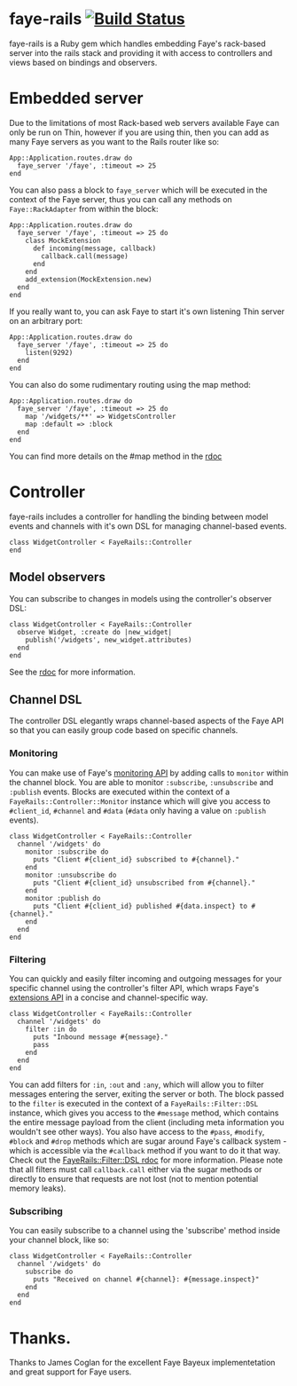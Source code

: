 # faye-rails [![Build Status](https://secure.travis-ci.org/jamesotron/faye-rails.png)](http://travis-ci.org/jamesotron/faye-rails)

faye-rails is a Ruby gem which handles embedding Faye's rack-based server into the rails stack and providing it with access to controllers and views based on bindings and observers.

# Embedded server

Due to the limitations of most Rack-based web servers available Faye can only be run on Thin, however if you are using thin, then you can add as many Faye servers as you want to the Rails router like so:

    App::Application.routes.draw do
      faye_server '/faye', :timeout => 25
    end

You can also pass a block to `faye_server` which will be executed in the context of the Faye server, thus you can call any methods on `Faye::RackAdapter` from within the block:

    App::Application.routes.draw do
      faye_server '/faye', :timeout => 25 do
        class MockExtension
          def incoming(message, callback)
            callback.call(message)
          end
        end
        add_extension(MockExtension.new)
      end
    end

If you really want to, you can ask Faye to start it's own listening Thin server on an arbitrary port:

    App::Application.routes.draw do
      faye_server '/faye', :timeout => 25 do
        listen(9292)
      end
    end

You can also do some rudimentary routing using the map method:

    App::Application.routes.draw do
      faye_server '/faye', :timeout => 25 do
        map '/widgets/**' => WidgetsController
        map :default => :block
      end
    end

You can find more details on the #map method in the [rdoc](http://rubydoc.info/github/jamesotron/faye-rails/master/FayeRails/RackAdapter)

# Controller

faye-rails includes a controller for handling the binding between model events and channels with it's own DSL for managing channel-based events.

    class WidgetController < FayeRails::Controller
    end

## Model observers

You can subscribe to changes in models using the controller's observer DSL:

    class WidgetController < FayeRails::Controller
      observe Widget, :create do |new_widget|
        publish('/widgets', new_widget.attributes)
      end
    end

See the [rdoc](http://rubydoc.info/github/jamesotron/faye-rails/master/FayeRails/Controller.observe) for more information.

## Channel DSL

The controller DSL elegantly wraps channel-based aspects of the Faye API so that you can easily group code based on specific channels.

### Monitoring

You can make use of Faye's [monitoring API](http://faye.jcoglan.com/ruby/monitoring.html) by adding calls to `monitor` within the channel block. You are able to monitor `:subscribe`, `:unsubscribe` and `:publish` events. Blocks are executed within the context of a `FayeRails::Controller::Monitor` instance which will give you access to `#client_id`, `#channel` and `#data` (`#data` only having a value on `:publish` events).

    class WidgetController < FayeRails::Controller
      channel '/widgets' do
        monitor :subscribe do
          puts "Client #{client_id} subscribed to #{channel}."
        end
        monitor :unsubscribe do
          puts "Client #{client_id} unsubscribed from #{channel}."
        end
        monitor :publish do
          puts "Client #{client_id} published #{data.inspect} to #{channel}."
        end
      end
    end

### Filtering

You can quickly and easily filter incoming and outgoing messages for your specific channel using the controller's filter API, which wraps Faye's [extensions API](http://faye.jcoglan.com/ruby/extensions.html) in a concise and channel-specific way.

    class WidgetController < FayeRails::Controller
      channel '/widgets' do
        filter :in do
          puts "Inbound message #{message}."
          pass
        end
      end
    end

You can add filters for `:in`, `:out` and `:any`, which will allow you to filter messages entering the server, exiting the server or both. The block passed to the `filter` is executed in the context of a `FayeRails::Filter::DSL` instance, which gives you access to the `#message` method, which contains the entire message payload from the client (including meta information you wouldn't see other ways). You also have access to the `#pass`, `#modify`, `#block` and `#drop` methods which are sugar around Faye's callback system - which is accessible via the `#callback` method if you want to do it that way. Check out the [FayeRails::Filter::DSL rdoc](http://rubydoc.info/github/jamesotron/faye-rails/master/FayeRails/Filter/DSL) for more information.  Please note that all filters must call `callback.call` either via the sugar methods or directly to ensure that requests are not lost (not to mention potential memory leaks).

### Subscribing

You can easily subscribe to a channel using the 'subscribe' method inside your channel block, like so:

    class WidgetController < FayeRails::Controller
      channel '/widgets' do
        subscribe do
          puts "Received on channel #{channel}: #{message.inspect}"
        end
      end
    end

# Thanks.

Thanks to James Coglan for the excellent Faye Bayeux implementetation and great support for Faye users.
